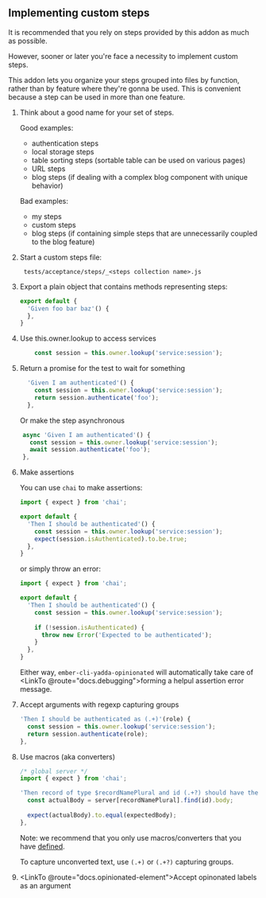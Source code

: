 ## Implementing custom steps

It is recommended that you rely on steps provided by this addon as much as possible.

However, sooner or later you're face a necessity to implement custom steps.

This addon lets you organize your steps grouped into files by function, rather than by feature where they're gonna be used. This is convenient because a step can be used in more than one feature.

1. Think about a good name for your set of steps.

    Good examples:

    * authentication steps
    * local storage steps
    * table sorting steps (sortable table can be used on various pages)
    * URL steps
    * blog steps (if dealing with a complex blog component with unique behavior)

    Bad examples:

    * my steps
    * custom steps
    * blog steps (if containing simple steps that are unnecessarily coupled to the blog feature)

2. Start a custom steps file:

        tests/acceptance/steps/_<steps collection name>.js

3. Export a plain object that contains methods representing steps:

    ```js
    export default {
      'Given foo bar baz'() {
      },
    }
    ```

4. Use this.owner.lookup to access services

    ```js
        const session = this.owner.lookup('service:session');
    ```

5. Return a promise for the test to wait for something

    ```js
      'Given I am authenticated'() {
        const session = this.owner.lookup('service:session');
        return session.authenticate('foo');
      },
    ```

   Or make the step asynchronous

  ```js
      async 'Given I am authenticated'() {
        const session = this.owner.lookup('service:session');
        await session.authenticate('foo');
      },
  ```

6. Make assertions

    You can use `chai` to make assertions:

    ```js
    import { expect } from 'chai';

    export default {
      'Then I should be authenticated'() {
        const session = this.owner.lookup('service:session');
        expect(session.isAuthenticated).to.be.true;
      },
    }
    ```

    or simply throw an error:

    ```js
    import { expect } from 'chai';

    export default {
      'Then I should be authenticated'() {
        const session = this.owner.lookup('service:session');
        
        if (!session.isAuthenticated) {
          throw new Error('Expected to be authenticated');
        }
      },
    }
    ```

    Either way, `ember-cli-yadda-opinionated` will automatically take care of <LinkTo @route="docs.debugging">forming a helpul assertion error message</LinkTo>.

7. Accept arguments with regexp capturing groups

    ```js
    'Then I should be authenticated as (.+)'(role) {
      const session = this.owner.lookup('service:session');
      return session.authenticate(role);
    },
    ```


7. Use macros (aka converters)

    ```js
    /* global server */
    import { expect } from 'chai';

    'Then record of type $recordNamePlural and id (.+?) should have the following body:\n$text'(recordNamePlural, id, expectedBody) {
      const actualBody = server[recordNamePlural].find(id).body;
  
      expect(actualBody).to.equal(expectedBody);
    },
    ```

    Note: we recommend that you only use macros/converters that you have [defined](https://acuminous.gitbooks.io/yadda-user-guide/en/usage/dictionaries.html#converters).

    To capture unconverted text, use `(.+)` or `(.+?)` capturing groups.


8. <LinkTo @route="docs.opinionated-element">Accept opinonated labels as an argument</LinkTo>
